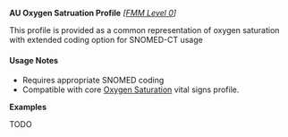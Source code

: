 **AU Oxygen Satruation Profile** *[[FMM Level 0](guidance.html)]*

This profile is provided as a common representation of oxygen saturation with extended coding option for SNOMED-CT usage

#### Usage Notes
* Requires appropriate SNOMED coding
* Compatible with core [Oxygen Saturation](http://hl7.org/fhir/StructureDefinition/oxygensat) vital signs profile.

**Examples**

TODO